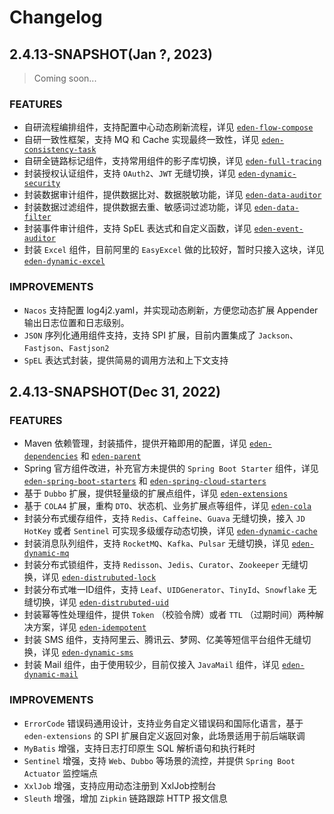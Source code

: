 # Changelog

## 2.4.13-SNAPSHOT(Jan ?, 2023)

> Coming soon...

### FEATURES

- 自研流程编排组件，支持配置中心动态刷新流程，详见 [`eden-flow-compose`](https://github.com/shiyindaxiaojie/eden-architect/tree/main/eden-components/eden-solutions/eden-flow-compose)
- 自研一致性框架，支持 MQ 和 Cache 实现最终一致性，详见 [`eden-consistency-task`](https://github.com/shiyindaxiaojie/eden-architect/tree/main/eden-components/eden-solutions/eden-consistency-task)
- 自研全链路标记组件，支持常用组件的影子库切换，详见 [`eden-full-tracing`](https://github.com/shiyindaxiaojie/eden-architect/tree/main/eden-components/eden-solutions/eden-full-tracing)
- 封装授权认证组件，支持 `OAuth2`、`JWT` 无缝切换，详见 [`eden-dynamic-security`](https://github.com/shiyindaxiaojie/eden-architect/tree/main/eden-components/eden-solutions/eden-dynamic-security)
- 封装数据审计组件，提供数据比对、数据脱敏功能，详见 [`eden-data-auditor`](https://github.com/shiyindaxiaojie/eden-architect/tree/main/eden-components/eden-solutions/eden-data-auditor)
- 封装数据过滤组件，提供数据去重、敏感词过滤功能，详见 [`eden-data-filter`](https://github.com/shiyindaxiaojie/eden-architect/tree/main/eden-components/eden-solutions/eden-data-filter)
- 封装事件审计组件，支持 SpEL 表达式和自定义函数，详见 [`eden-event-auditor`](https://github.com/shiyindaxiaojie/eden-architect/tree/main/eden-components/eden-solutions/eden-event-auditor)
- 封装 `Excel` 组件，目前阿里的 `EasyExcel` 做的比较好，暂时只接入这块，详见 [`eden-dynamic-excel`](https://github.com/shiyindaxiaojie/eden-architect/tree/main/eden-components/eden-solutions/eden-dynamic-excel)

### IMPROVEMENTS

- `Nacos` 支持配置 log4j2.yaml，并实现动态刷新，方便您动态扩展 Appender 输出日志位置和日志级别。
- `JSON` 序列化通用组件支持，支持 SPI 扩展，目前内置集成了 `Jackson`、`Fastjson`、`Fastjson2`
- `SpEL` 表达式封装，提供简易的调用方法和上下文支持

## 2.4.13-SNAPSHOT(Dec 31, 2022)

### FEATURES

- Maven 依赖管理，封装插件，提供开箱即用的配置，详见 [`eden-dependencies`](https://github.com/shiyindaxiaojie/eden-architect/tree/main/eden-components/eden-dependencies) 和 [`eden-parent`](https://github.com/shiyindaxiaojie/eden-architect/tree/main/eden-components/eden-parent)
- Spring 官方组件改进，补充官方未提供的 `Spring Boot Starter` 组件，详见 [`eden-spring-boot-starters`](https://github.com/shiyindaxiaojie/eden-architect/tree/main/eden-components/eden-spring-boot-starters) 和 
  [`eden-spring-cloud-starters`](https://github.com/shiyindaxiaojie/eden-architect/tree/main/eden-components/eden-spring-cloud-starters)
- 基于 `Dubbo` 扩展，提供轻量级的扩展点组件，详见 [`eden-extensions`](https://github.com/shiyindaxiaojie/eden-architect/tree/main/eden-components/eden-extensions)
- 基于 `COLA4` 扩展，重构 `DTO`、状态机、业务扩展点等组件，详见 [`eden-cola`](https://github.com/shiyindaxiaojie/eden-architect/tree/main/eden-components/eden-cola)
- 封装分布式缓存组件，支持 `Redis`、`Caffeine`、`Guava` 无缝切换，接入 `JD HotKey` 或者 `Sentinel` 可实现多级缓存动态切换，详见 [`eden-dynamic-cache`](https://github.com/shiyindaxiaojie/eden-architect/tree/main/eden-components/eden-solutions/eden-dynamic-cache)
- 封装消息队列组件，支持 `RocketMQ`、`Kafka`、`Pulsar` 无缝切换，详见 [`eden-dynamic-mq`](https://github.com/shiyindaxiaojie/eden-architect/tree/main/eden-components/eden-solutions/eden-dynamic-mq)
- 封装分布式锁组件，支持 `Redisson`、`Jedis`、`Curator`、`Zookeeper` 无缝切换，详见 [`eden-distrubuted-lock`](https://github.com/shiyindaxiaojie/eden-architect/tree/main/eden-components/eden-solutions/eden-distrubuted-lock)
- 封装分布式唯一ID组件，支持 `Leaf`、`UIDGenerator`、`TinyId`、`Snowflake` 无缝切换，详见 [`eden-distrubuted-uid`](https://github.com/shiyindaxiaojie/eden-architect/tree/main/eden-components/eden-solutions/eden-distrubuted-uid)
- 封装幂等性处理组件，提供 `Token` （校验令牌）或者 `TTL` （过期时间）两种解决方案，详见 [`eden-idempotent`](https://github.com/shiyindaxiaojie/eden-architect/tree/main/eden-components/eden-solutions/eden-idempotent)
- 封装 SMS 组件，支持阿里云、腾讯云、梦网、亿美等短信平台组件无缝切换，详见 [`eden-dynamic-sms`](https://github.com/shiyindaxiaojie/eden-architect/tree/main/eden-components/eden-solutions/eden-dynamic-sms)
- 封装 Mail 组件，由于使用较少，目前仅接入 `JavaMail` 组件，详见 [`eden-dynamic-mail`](https://github.com/shiyindaxiaojie/eden-architect/tree/main/eden-components/eden-solutions/eden-dynamic-mail)

### IMPROVEMENTS

-  `ErrorCode` 错误码通用设计，支持业务自定义错误码和国际化语言，基于 `eden-extensions` 的 SPI 扩展自定义返回对象，此场景适用于前后端联调
- `MyBatis` 增强，支持日志打印原生 SQL 解析语句和执行耗时
- `Sentinel` 增强，支持 `Web`、`Dubbo` 等场景的流控，并提供 `Spring Boot Actuator` 监控端点
- `XxlJob` 增强，支持应用动态注册到 XxlJob控制台
- `Sleuth` 增强，增加 `Zipkin` 链路跟踪 HTTP 报文信息

[//]: # (### BUG FIXES)

[//]: # (### BREAKING CHANGES:)
